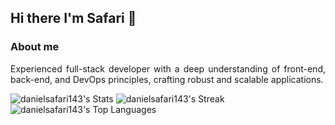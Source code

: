 ## Hi there I'm Safari 👋

 ### About me <br />
<p align="justify">
  Experienced full-stack developer with a deep understanding of front-end, back-end, and DevOps principles, crafting robust and scalable applications.
</p>

![danielsafari143's Stats](https://github-readme-stats.vercel.app/api?username=danielsafari143&theme=default&show_icons=true&hide_border=false&count_private=true)
![danielsafari143's Streak](https://github-readme-streak-stats.herokuapp.com/?user=danielsafari143&theme=default&hide_border=false)
![danielsafari143's Top Languages](https://github-readme-stats.vercel.app/api/top-langs/?username=danielsafari143&theme=default&show_icons=true&hide_border=false&layout=compact)
